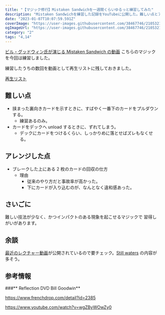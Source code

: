 ```yaml
---
title: "【マジック修行】Mistaken Sandwichを一週間くらいゆるっと練習してみた"
description: "Mistaken Sandwichを練習した記録をYouTubeに公開した。難しい点とアレンジした点を加えて書いている。"
date: "2023-01-07T10:07:59.591Z"
coverImage: "https://user-images.githubusercontent.com/38467746/210532142-d21b4450-42c7-4f97-a0eb-3f93ce115f24.jpeg"
ogImageUrl: "https://user-images.githubusercontent.com/38467746/210532142-d21b4450-42c7-4f97-a0eb-3f93ce115f24.jpeg"
category: "2"
tags: "4,14"
---
```


[ビル・グッドウィン氏が演じる Mistaken Sandwich の動画](https://www.vanishingincmagic.com/card-magic-downloads/mistaken-sandwich/)
こちらのマジックを今回は練習しました。

練習したうちの数回を動画として再生リストに残しておきました。

[再生リスト](https://youtube.com/playlist?list=PLeb-P495b535hv2noz-pNYt5xeNOV-KoL)

## **難しい点**

- 挟まった裏向きカードを示すときに、すばやく一番下のカードをプルダウンする。
  - 練習あるのみ。
- カードをデックへ unload するときに、ずれてしまう。
  - デックにカードをつけるくらい、しっかりめに落とせばズレもなくせる。

## **アレンジした点**

- ブレークした上にある 2 枚のカードの回収の仕方
  - 理由
    - 従来のやり方だと事故率が高かった。
    - 下にカードが入り込むのが、なんとなく違和感あった。

## **さいごに**

難しい技法が少なく、かつインパクトのある現象を起こせるマジックで
習得しがいがあります。

## **余談**

[最近のレクチャー動画](https://club.conjuror.community/billy-goodwin-living-room-lecture-july-2022/)が公開されているので要チェック。[Still waters](https://www.youtube.com/watch?v=gUpSOrJAP7I) の内容が多そう。

## **参考情報**

###** Reflection DVD Bill Goodwin**

https://www.frenchdrop.com/detail?id=2385

https://www.youtube.com/watch?v=wgZByWOwZy0
